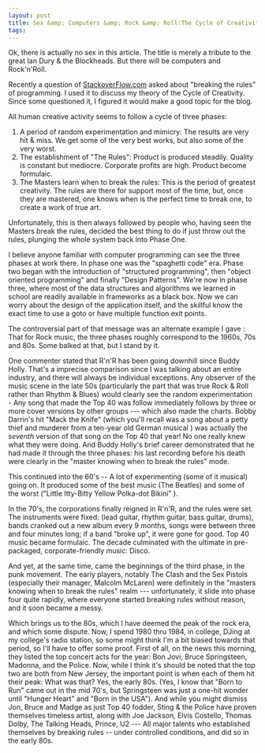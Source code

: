 ```yaml
---
layout: post
title: Sex &amp; Computers &amp; Rock &amp; Roll:The Cycle of Creativity
tags: 
---
```


Ok, there is actually no sex in this article.  The title is merely a tribute to the great Ian Dury &amp; the Blockheads.  But there will be computers and Rock'n'Roll.

Recently a question of [StackoverFlow.com](http://www.StackoverFlow.com) asked about "breaking the rules" of programming.  I used it to discuss my theory of the Cycle of Creativity.  Since some questioned it, I figured it would make a good topic for the blog.

All human creative activity seems to follow a cycle of three phases:

 1. A period of random experimentation and mimicry:  The results are very hit &amp; miss.  We get some of the very best works, but also some of the very worst. 
 1. The establishment of "The Rules":  Product is produced steadily.  Quality is constant but mediocre. Corporate profits are high.  Product become formulaic. 
 1. The Masters learn when to break the rules: This is the period of greatest creativity.  The rules are there for support most of the time, but, once they are mastered, one knows when is the perfect time to break one, to create a work of true art. 

Unfortunately, this is then always followed by people who, having seen the Masters break the rules, decided the best thing to do if just throw out the rules, plunging the whole system back into Phase One.

I believe anyone familiar with computer programming can see the three phases at work there.  In phase one was the "spaghetti code" era.  Phase two began with the introduction of "structured programming", then "object oriented programming" and finally "Design Patterns".  We're now in phase three, where most of the data structures and algorithms we learned in school are readily available in frameworks as a black box.  Now we can worry about the design of the application itself, and the skillful know the exact time to use a goto or have multiple function exit points.

The controversial part of that message was an alternate example I gave : That for Rock music, the three phases roughly correspond to the 1960s, 70s and 80s.  Some balked at that, but I stand by it.

One commenter stated that R'n'R has been going downhill since Buddy Holly.   That's a imprecise comparison since I was talking about an entire industry, and there will always be individual exceptions.  Any observer of the music scene in the late 50s (particularly the part that was true Rock &amp; Roll rather than Rhythm &amp; Blues) would clearly see the random experimentation - Any song that made the Top 40 was follow immediately follows by three or more cover versions by other groups --- which also made the charts.  Bobby Darrin's hit "Mack the Knife" (which you'll recall was a song about a petty thief and murderer from a ten-year old German musical ) was actually the *seventh* version of that song on the Top 40 that year!  No one really knew what they were doing.  And Buddy Holly's brief career demonstrated that he had made it through the three phases: his last recording before his death were clearly in the "master knowing when to break the rules" mode.

This continued into the 60's -- A lot of experimenting (some of it musical) going on.  It produced some of the best music (The Beatles) and some of the worst ("Little Itty-Bitty Yellow Polka-dot Bikini" ).

In the 70's, the corporations finally reigned in R'n'R, and the rules were set.  The instruments were fixed: (lead guitar, rhythm guitar, bass guitar, drums), bands cranked out a new album every 9 months, songs  were between three and four minutes long; if a band "broke up", it were gone for good.  Top 40 music became formulaic.  The decade culminated with the ultimate in pre-packaged, corporate-friendly music: Disco.

And yet, at the same time, came the beginnings of the third phase, in the punk movement.  The early players, notably The Clash and the Sex Pistols (especially their manager, Malcolm McLaren) were definitely in the "masters knowing when to break the rules" realm  --- unfortunately, it slide into phase four quite rapidly, where everyone started breaking rules without reason, and it soon became a messy.

Which brings us to the 80s, which I have deemed the peak of the rock era, and which some dispute.  Now, I spend 1980 thru 1984, in college, DJing at my college's radio station, so some might think I'm a bit biased towards that period, so I'll have to offer some proof.  First of all, on the news this morning, they listed the top concert acts for the year: Bon Jovi, Bruce Springsteen, Madonna, and the Police. Now, while I think it's should be noted that the top two are both from New Jersey, the important point is when each of them hit their peak:  What was that?  Yes, the early 80s.   (Yes, I know that "Born to Run" came out in the mid 70's, but Springsteen was just a one-hit wonder until "Hunger Heart" and "Born in the USA").  And while you might dismiss Jon, Bruce and Madge as just Top 40 fodder, Sting &amp; the Police have proven themselves timeless artist, along with Joe Jackson, Elvis Costello, Thomas Dolby, The Talking Heads, Prince, U2   --- All major talents who established themselves by breaking rules -- under controlled conditions, and did so in the early 80s.
